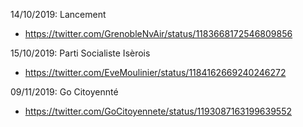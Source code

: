 14/10/2019: Lancement
  - https://twitter.com/GrenobleNvAir/status/1183668172546809856

15/10/2019: Parti Socialiste Isèrois
  - https://twitter.com/EveMoulinier/status/1184162669240246272

09/11/2019: Go Citoyennté
  - https://twitter.com/GoCitoyennete/status/1193087163199639552

